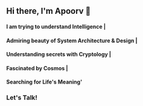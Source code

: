 ## Hi there, I'm Apoorv 👋

#### I am trying to understand Intelligence | 
#### Admiring beauty of System Architecture & Design | 
#### Understanding secrets with Cryptology | 
#### Fascinated by Cosmos | 
#### Searching for Life's Meaning'


### Let's Talk!
